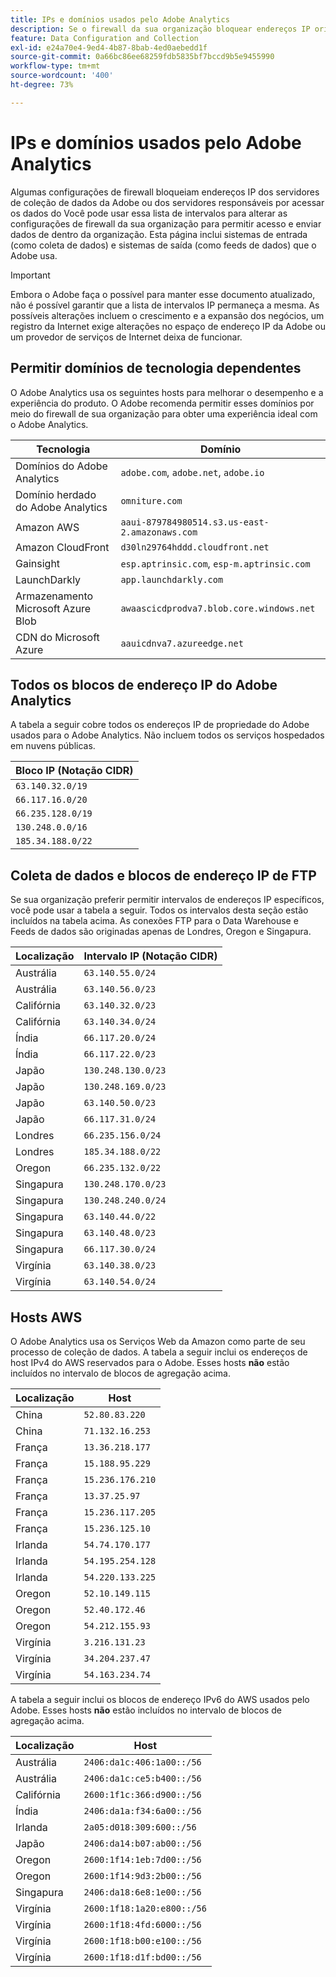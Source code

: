 ```yaml
---
title: IPs e domínios usados pelo Adobe Analytics
description: Se o firewall da sua organização bloquear endereços IP originados da Adobe, use esta lista para atualizar as configurações do firewall.
feature: Data Configuration and Collection
exl-id: e24a70e4-9ed4-4b87-8bab-4ed0aebedd1f
source-git-commit: 0a66bc86ee68259fdb5835bf7bccd9b5e9455990
workflow-type: tm+mt
source-wordcount: '400'
ht-degree: 73%

---
```


# IPs e domínios usados pelo Adobe Analytics

Algumas configurações de firewall bloqueiam endereços IP dos servidores de coleção de dados da Adobe ou dos servidores responsáveis por acessar os dados do Você pode usar essa lista de intervalos para alterar as configurações de firewall da sua organização para permitir acesso e enviar dados de dentro da organização. Esta página inclui sistemas de entrada (como coleta de dados) e sistemas de saída (como feeds de dados) que o Adobe usa.

>[!IMPORTANT]
>
>Embora o Adobe faça o possível para manter esse documento atualizado, não é possível garantir que a lista de intervalos IP permaneça a mesma. As possíveis alterações incluem o crescimento e a expansão dos negócios, um registro da Internet exige alterações no espaço de endereço IP da Adobe ou um provedor de serviços de Internet deixa de funcionar.

## Permitir domínios de tecnologia dependentes

O Adobe Analytics usa os seguintes hosts para melhorar o desempenho e a experiência do produto. O Adobe recomenda permitir esses domínios por meio do firewall de sua organização para obter uma experiência ideal com o Adobe Analytics.

| Tecnologia | Domínio |
| --- | --- |
| Domínios do Adobe Analytics | `adobe.com`, `adobe.net`, `adobe.io` |
| Domínio herdado do Adobe Analytics | `omniture.com` |
| Amazon AWS | `aaui-879784980514.s3.us-east-2.amazonaws.com` |
| Amazon CloudFront | `d30ln29764hddd.cloudfront.net` |
| Gainsight | `esp.aptrinsic.com`, `esp-m.aptrinsic.com` |
| LaunchDarkly | `app.launchdarkly.com` |
| Armazenamento Microsoft Azure Blob | `awaascicdprodva7.blob.core.windows.net` |
| CDN do Microsoft Azure | `aauicdnva7.azureedge.net` |

## Todos os blocos de endereço IP do Adobe Analytics

A tabela a seguir cobre todos os endereços IP de propriedade do Adobe usados para o Adobe Analytics. Não incluem todos os serviços hospedados em nuvens públicas.

| Bloco IP (Notação CIDR) |
| --- |
| `63.140.32.0/19` |
| `66.117.16.0/20` |
| `66.235.128.0/19` |
| `130.248.0.0/16` |
| `185.34.188.0/22` |

## Coleta de dados e blocos de endereço IP de FTP

Se sua organização preferir permitir intervalos de endereços IP específicos, você pode usar a tabela a seguir. Todos os intervalos desta seção estão incluídos na tabela acima. As conexões FTP para o Data Warehouse e Feeds de dados são originadas apenas de Londres, Oregon e Singapura.

| Localização | Intervalo IP (Notação CIDR) |
| --- | --- |
| Austrália | `63.140.55.0/24` |
| Austrália | `63.140.56.0/23` |
| Califórnia | `63.140.32.0/23` |
| Califórnia | `63.140.34.0/24` |
| Índia | `66.117.20.0/24` |
| Índia | `66.117.22.0/23` |
| Japão | `130.248.130.0/23` |
| Japão | `130.248.169.0/23` |
| Japão | `63.140.50.0/23` |
| Japão | `66.117.31.0/24` |
| Londres | `66.235.156.0/24` |
| Londres | `185.34.188.0/22` |
| Oregon | `66.235.132.0/22` |
| Singapura | `130.248.170.0/23` |
| Singapura | `130.248.240.0/24` |
| Singapura | `63.140.44.0/22` |
| Singapura | `63.140.48.0/23` |
| Singapura | `66.117.30.0/24` |
| Virgínia | `63.140.38.0/23` |
| Virgínia | `63.140.54.0/24` |

## Hosts AWS

O Adobe Analytics usa os Serviços Web da Amazon como parte de seu processo de coleção de dados. A tabela a seguir inclui os endereços de host IPv4 do AWS reservados para o Adobe. Esses hosts **não** estão incluídos no intervalo de blocos de agregação acima.

| Localização | Host |
| --- | --- |
| China | `52.80.83.220` |
| China | `71.132.16.253` |
| França | `13.36.218.177` |
| França | `15.188.95.229` |
| França | `15.236.176.210` |
| França | `13.37.25.97` |
| França | `15.236.117.205` |
| França | `15.236.125.10` |
| Irlanda | `54.74.170.177` |
| Irlanda | `54.195.254.128` |
| Irlanda | `54.220.133.225` |
| Oregon | `52.10.149.115` |
| Oregon | `52.40.172.46` |
| Oregon | `54.212.155.93` |
| Virgínia | `3.216.131.23` |
| Virgínia | `34.204.237.47` |
| Virgínia | `54.163.234.74` |

A tabela a seguir inclui os blocos de endereço IPv6 do AWS usados pelo Adobe. Esses hosts **não** estão incluídos no intervalo de blocos de agregação acima.

| Localização | Host |
| --- | --- |
| Austrália | `2406:da1c:406:1a00::/56` |
| Austrália | `2406:da1c:ce5:b400::/56` |
| Califórnia | `2600:1f1c:366:d900::/56` |
| Índia | `2406:da1a:f34:6a00::/56` |
| Irlanda | `2a05:d018:309:600::/56` |
| Japão | `2406:da14:b07:ab00::/56` |
| Oregon | `2600:1f14:1eb:7d00::/56` |
| Oregon | `2600:1f14:9d3:2b00::/56` |
| Singapura | `2406:da18:6e8:1e00::/56` |
| Virgínia | `2600:1f18:1a20:e800::/56` |
| Virgínia | `2600:1f18:4fd:6000::/56` |
| Virgínia | `2600:1f18:b00:e100::/56` |
| Virgínia | `2600:1f18:d1f:bd00::/56` |
